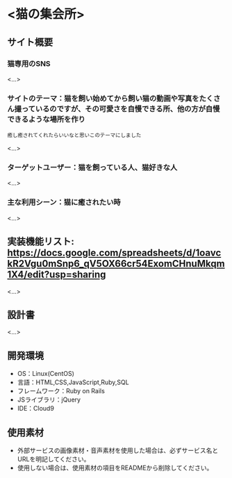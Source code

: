 # <猫の集会所>

## サイト概要
### 猫専用のSNS
<...>

### サイトのテーマ：猫を飼い始めてから飼い猫の動画や写真をたくさん撮っているのですが、その可愛さを自慢できる所、他の方が自慢できるような場所を作り
    癒し癒されてくれたらいいなと思いこのテーマにしました
<...>

### ターゲットユーザー：猫を飼っている人、猫好きな人
<...>

### 主な利用シーン：猫に癒されたい時
<...>

## 実装機能リスト: https://docs.google.com/spreadsheets/d/1oavckR2Vgu0mSnp6_qV5OX66cr54ExomCHnuMkqm1X4/edit?usp=sharing
<...>

## 設計書
<...>

## 開発環境
- OS：Linux(CentOS)
- 言語：HTML,CSS,JavaScript,Ruby,SQL
- フレームワーク：Ruby on Rails
- JSライブラリ：jQuery
- IDE：Cloud9

## 使用素材
- 外部サービスの画像素材・音声素材を使用した場合は、必ずサービス名とURLを明記してください。
- 使用しない場合は、使用素材の項目をREADMEから削除してください。